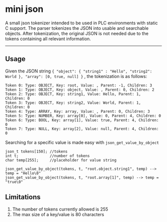 # mini json
A small json tokenizer intended to be used in PLC environments with static C support. The parser tokenizes the JSON into usable and searchable objects. After tokenization, the original JSON is not needed due to the tokens containing all relevant information.

---
## Usage
Given the JSON string `{ "object": { "string1" : "Hello", "string2": World }, "array": [0, true, null] }` , the tokenization is as follows:
```
Token 0: Type: OBJECT, Key: root, Value: , Parent: -1, Children: 3
Token 1: Type: OBJECT, Key: object, Value: , Parent: 0, Children: 2
Token 2: Type: OBJECT, Key: string1, Value: Hello, Parent: 1, Children: 0
Token 3: Type: OBJECT, Key: string2, Value: World, Parent: 1, Children: 0
Token 4: Type: ARRAY, Key: array, Value: , Parent: 0, Children: 3
Token 5: Type: NUMBER, Key: array[0], Value: 0, Parent: 4, Children: 0
Token 6: Type: BOOL, Key: array[1], Value: true, Parent: 4, Children: 0
Token 7: Type: NULL, Key: array[2], Value: null, Parent: 4, Children: 0
```

Searching for a specific value is made easy with `json_get_value_by_object`

```
json_t tokens[150]; //tokens
int t;              //number of tokens
char temp[255];     //placeholder for value string

json_get_value_by_object(tokens, t, "root.object.string1", temp) --> temp = "Hello\0"
json_get_value_by_object(tokens, t, "root.array[1]", temp) --> temp = "true\0"
```

## Limitations
1. The number of tokens currently allowed is 255
2. The max size of a key/value is 80 characters
